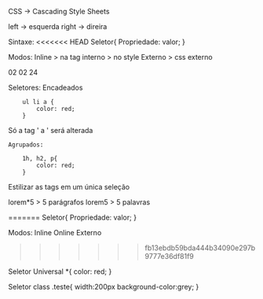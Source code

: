 CSS -> Cascading Style Sheets

left -> esquerda 
right -> direira 

Sintaxe:
<<<<<<< HEAD
    Seletor{ 
        Propriedade: valor;
    }

Modos:
    Inline > na tag 
    interno > no style 
    Externo > css externo

02 02 24

Seletores:
    Encadeados

        ul li a {
            color: red;
        }

Só a tag ' a ' será alterada

    Agrupados:

        1h, h2, p{
            color: red;
        }
Estilizar as tags em um única seleção 
 
lorem*5 > 5 parágrafos
lorem5 > 5 palavras 


=======
Seletor{ 
    Propriedade: valor;
}

Modos:
    Inline 
    Online 
    Externo
>>>>>>> fb13ebdb59bda444b34090e297b9777e36df81f9

Seletor Universal 
    *{
        color: red;
    }

Seletor class
    .teste{
        width:200px
        background-color:grey;
    }